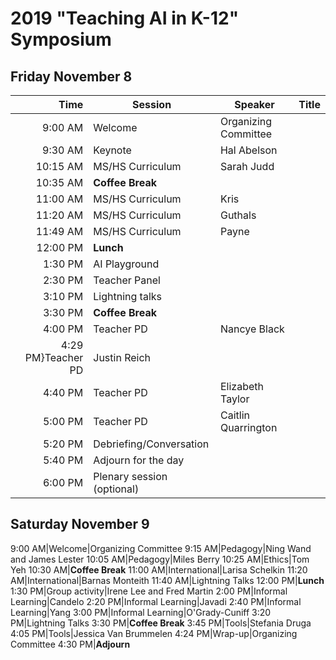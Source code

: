 # 2019 "Teaching AI in K-12" Symposium
##  Friday November 8

|Time|Session|Speaker|Title|
|---:|-------|-------|-----|
9:00 AM|Welcome|Organizing Committee|
9:30 AM|Keynote|Hal Abelson||
10:15 AM|MS/HS Curriculum|Sarah Judd||
10:35 AM|**Coffee Break**
11:00 AM|MS/HS Curriculum|Kris|
11:20 AM|MS/HS Curriculum|Guthals|
11:49 AM|MS/HS Curriculum|Payne|
12:00 PM|**Lunch**
1:30 PM|AI Playground
2:30 PM|Teacher Panel
3:10 PM|Lightning talks
3:30 PM|**Coffee Break**
4:00 PM|Teacher PD|Nancye Black
4:29 PM}Teacher PD|Justin Reich
4:40 PM|Teacher PD|Elizabeth Taylor
5:00 PM|Teacher PD|Caitlin Quarrington
5:20 PM|Debriefing/Conversation
5:40 PM|Adjourn for the day
6:00 PM|Plenary session (optional)|

## Saturday November 9
9:00 AM|Welcome|Organizing Committee
9:15 AM|Pedagogy|Ning Wand and James Lester
10:05 AM|Pedagogy|Miles Berry
10:25 AM|Ethics|Tom Yeh
10:30 AM|**Coffee Break**
11:00 AM|International|Larisa Schelkin
11:20 AM|International|Barnas Monteith
11:40 AM|Lightning Talks
12:00 PM|**Lunch**
1:30 PM|Group activity|Irene Lee and Fred Martin
2:00 PM|Informal Learning|Candelo
2:20 PM|Informal Learning|Javadi
2:40 PM|Informal Learning|Yang
3:00 PM|Informal Learning|O'Grady-Cuniff
3:20 PM|Lightning Talks
3:30 PM|**Coffee Break**
3:45 PM|Tools|Stefania Druga
4:05 PM|Tools|Jessica Van Brummelen
4:24 PM|Wrap-up|Organizing Committee
4:30 PM|**Adjourn**
